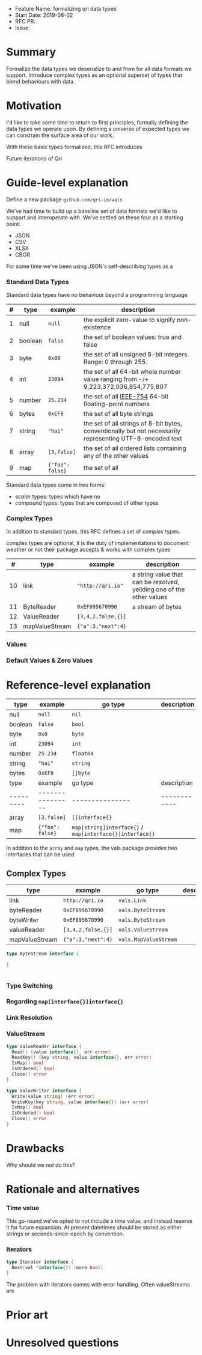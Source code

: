 - Feature Name: formalizing qri data types
- Start Date: 2019-08-02
- RFC PR: <!-- (leave this empty) -->
- Issue: <!-- (leave this empty) -->

# Summary
[summary]: #summary

Formalize the data types we deserialize to and from for all data formats we support. Introduce complex types as an optional superset of types that blend behaviours with data.

# Motivation
[motivation]: #motivation

I'd like to take some time to return to first principles, formally defining the data types we operate upon. By defining a universe of expected types we can constrain the surface area of our work.

With these basic types formalized, this RFC introduces

Future iterations of Qri



# Guide-level explanation
[guide-level-explanation]: #guide-level-explanation

Define a new package `github.com/qri-io/vals`

We've had time to build up a baseline set of data formats we'd like to support and interoperate with. We've settled on these four as a starting point:

* JSON
* CSV
* XLSX
* CBOR

For some time we've been using JSON's self-describing types as a 


### Standard Data Types

Standard data types have no behaviour beyond a programming language

| #  | type           | example            | description  |
| -- | -------------- | ------------------ | ------------ |
| 1  | null           | `null`             | the explicit zero-value to signify non-existence |
| 2  | boolean        | `false`            | the set of boolean values: true and false |
| 3  | byte           | `0x00`             | the set of all unsigned 8-bit integers. Range: 0 through 255. |
| 4  | int            | `23094`            | the set of all 64-bit whole number value ranging from -/+ 9,223,372,036,854,775,807 |
| 5  | number         | `25.234`           | the set of all [IEEE-754](https://en.wikipedia.org/wiki/IEEE_754) 64-bit floating-point numbers |
| 6  | bytes          | `0xEF8`            | the set of all byte strings |
| 7  | string         | `"hai"`            | the set of all strings of 8-bit bytes, conventionally but not necessarily representing UTF-8-encoded text |
| 8  | array          | `[3,false]`        | the set of all ordered lists containing any of the other values |
| 9  | map            | `{"foo": false}`   | the set of all  |

Standard data types come in two forms:

* _scalar_ types: types which have no
* _compound_ types: types that are composed of other types

### Complex Types

In addition to standard types, this RFC defines a set of _complex_ types.

complex types are optional, it is the duty of implementations to document weather or not their package accepts & works with complex types

| #  | type           | example            | description  |
| -- | -------------- | ------------------ | ------------ |
| 10 | link           | `"http://qri.io"`  | a string value that can be _resolved_, yeilding one of the other values |
| 11 | ByteReader     | `0xEF895670990`    | a stream of bytes |
| 12 | ValueReader    | `[3,4,2,false,{}]` | |
| 13 | mapValueStream | `{"a":3,"next":4}` |  |

### Values

### Default Values & Zero Values

# Reference-level explanation
[reference-level-explanation]: #reference-level-explanation


| type      | example  | go type   | description  |
| --------- | -------- | --------- | ------------ |
| null      | `null`   | `nil`     | |
| boolean   | `false`  | `bool`    | |
| byte      | `0x0`    | `byte`    | |
| int       | `23094`  | `int`     | |
| number    | `25.234` | `float64` | |
| string    | `"hai"`  | `string`  | |
| bytes     | `0xEF8`  | `[]byte`  | |
| type      | example          | go type         | description  |
| --------- | ---------------- | --------------- | ------------ |
| array     | `[3,false]`      | `[]interface{}` | |
| map       | `{"foo": false}` | `map[string]interface{}` / `map[interface{}]interface{}` | |

In addition to the `array` and `map` types, the vals package provides two interfaces that can be used 

## Complex Types

| type           | example            | go type               | description  |
| -------------- | ------------------ | --------------------- | ------------ |
| link           | `http://qri.io`    | `vals.Link`           | |
| byteReader     | `0xEF895670990`    | `vals.ByteStream`     | |
| byteWriter     | `0xEF895670990`    | `vals.ByteStream`     | |
| valueReader    | `[3,4,2,false,{}]` | `vals.ValueStream`    | |
| mapValueStream | `{"a":3,"next":4}` | `vals.MapValueStream` | |

```go
type ByteStream interface {
  
}
```

```go
```

### Type Switching

### Regarding `map[interface{}]interface{}`


### Link Resolution

### ValueStream

```go
type ValueReader interface {
  Read() (value interface{}, err error)
  ReadKey() (key string, value interface{}, err error)
  IsMap() bool
  IsOrdered() bool
  Close() error
}
```


```go
type ValueWriter interface {
  Write(value string) (err error)
  WriteKey(key string, value interface{}) (err error)
  IsMap() bool
  IsOrdered() bool
  Close() error
}
```


# Drawbacks
[drawbacks]: #drawbacks

Why should we *not* do this?

# Rationale and alternatives
[rationale-and-alternatives]: #rationale-and-alternatives

### Time value
This go-round we've opted to not include a time value, and instead reserve it for future expansion. At present datetimes should be stored as either strings or seconds-since-epoch by convention.

### Iterators

```go
type Iterator interface {
  Next(val *interface{}) (more bool)
}
```

The problem with iterators comes with error handling. Often valueStreams are

# Prior art
[prior-art]: #prior-art

<!-- Discuss prior art, both the good and the bad, in relation to this proposal.
A few examples of what this can include are:

- Does this feature exist in other places and what experience have their community had?
- For community proposals: Is this done by some other community and what were their experiences with it?
- For other teams: What lessons can we learn from what other communities have done here?
- Papers: Are there any published papers or great posts that discuss this? If you have some relevant papers to refer to, this can serve as a more detailed theoretical background.

This section is intended to encourage you as an author to think about the lessons from other projects, provide readers of your RFC with a fuller picture.
If there is no prior art, that is fine - your ideas are interesting to us whether they are brand new or if it is an adaptation from other languages.

Note that while precedent set by other projects is some motivation, it does not on its own motivate an RFC.
Please also take into consideration that Qri sometimes intentionally diverges from other projects. -->

# Unresolved questions
[unresolved-questions]: #unresolved-questions

<!-- - What parts of the design do you expect to resolve through the RFC process before this gets merged?
- What parts of the design do you expect to resolve through the implementation of this feature before stabilization?
- What related issues do you consider out of scope for this RFC that could be addressed in the future independently of the solution that comes out of this RFC? -->
